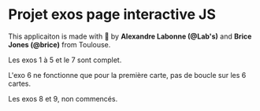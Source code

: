 # Projet exos page interactive JS

This applicaiton is made with :purple_heart: by **Alexandre Labonne (@Lab's)** and **Brice Jones (@brice)** from Toulouse.

Les exos 1 à 5 et le 7 sont complet.

L'exo 6 ne fonctionne que pour la première carte, pas de boucle sur les 6 cartes.

Les exos 8 et 9, non commencés.